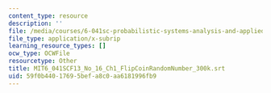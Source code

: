 ```yaml
---
content_type: resource
description: ''
file: /media/courses/6-041sc-probabilistic-systems-analysis-and-applied-probability-fall-2013/59f0b44017695befa8c0aa6181996fb9_MIT6_041SCF13_No_16_Ch1_FlipCoinRandomNumber_300k.vtt
file_type: application/x-subrip
learning_resource_types: []
ocw_type: OCWFile
resourcetype: Other
title: MIT6_041SCF13_No_16_Ch1_FlipCoinRandomNumber_300k.srt
uid: 59f0b440-1769-5bef-a8c0-aa6181996fb9
---
```

